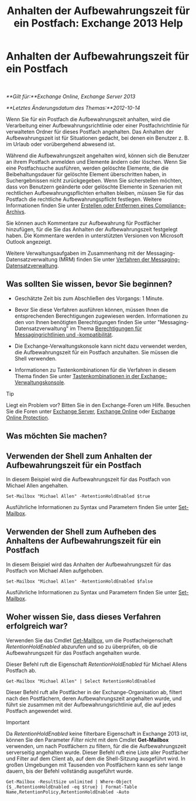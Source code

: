 ﻿---
title: 'Anhalten der Aufbewahrungszeit für ein Postfach: Exchange 2013 Help'
TOCTitle: Anhalten der Aufbewahrungszeit für ein Postfach
ms:assetid: 2baac4a7-3402-4142-bfb3-1649a950e677
ms:mtpsurl: https://technet.microsoft.com/de-de/library/Dd335168(v=EXCHG.150)
ms:contentKeyID: 50475390
ms.date: 04/24/2018
mtps_version: v=EXCHG.150
ms.translationtype: HT
---

# Anhalten der Aufbewahrungszeit für ein Postfach

 

_**Gilt für:**Exchange Online, Exchange Server 2013_

_**Letztes Änderungsdatum des Themas:**2012-10-14_

Wenn Sie für ein Postfach die Aufbewahrungszeit anhalten, wird die Verarbeitung einer Aufbewahrungsrichtlinie oder einer Postfachrichtlinie für verwalteten Ordner für dieses Postfach angehalten. Das Anhalten der Aufbewahrungszeit ist für Situationen gedacht, bei denen ein Benutzer z. B. im Urlaub oder vorübergehend abwesend ist.

Während die Aufbewahrungszeit angehalten wird, können sich die Benutzer an ihrem Postfach anmelden und Elemente ändern oder löschen. Wenn Sie eine Postfachsuche ausführen, werden gelöschte Elemente, die die Beibehaltungsdauer für gelöschte Element überschritten haben, in Suchergebnissen nicht zurückgegeben. Wenn Sie sicherstellen möchten, dass von Benutzern geänderte oder gelöschte Elemente in Szenarien mit rechtlichen Aufbewahrungspflichten erhalten bleiben, müssen Sie für das Postfach die rechtliche Aufbewahrungspflicht festlegen. Weitere Informationen finden Sie unter [Erstellen oder Entfernen eines Compliance-Archivs](create-or-remove-an-in-place-hold-exchange-2013-help.md).

Sie können auch Kommentare zur Aufbewahrung für Postfächer hinzufügen, für die Sie das Anhalten der Aufbewahrungszeit festgelegt haben. Die Kommentare werden in unterstützten Versionen von Microsoft Outlook angezeigt.

Weitere Verwaltungsaufgaben im Zusammenhang mit der Messaging-Datensatzverwaltung (MRM) finden Sie unter [Verfahren der Messaging-Datensatzverwaltung](messaging-records-management-procedures-exchange-2013-help.md).

## Was sollten Sie wissen, bevor Sie beginnen?

  - Geschätzte Zeit bis zum Abschließen des Vorgangs: 1 Minute.

  - Bevor Sie diese Verfahren ausführen können, müssen Ihnen die entsprechenden Berechtigungen zugewiesen werden. Informationen zu den von Ihnen benötigten Berechtigungen finden Sie unter "Messaging-Datensatzverwaltung" im Thema [Berechtigungen für Messagingrichtlinien und -kompatibilität](messaging-policy-and-compliance-permissions-exchange-2013-help.md).

  - Die Exchange-Verwaltungskonsole kann nicht dazu verwendet werden, die Aufbewahrungszeit für ein Postfach anzuhalten. Sie müssen die Shell verwenden.

  - Informationen zu Tastenkombinationen für die Verfahren in diesem Thema finden Sie unter [Tastenkombinationen in der Exchange-Verwaltungskonsole](keyboard-shortcuts-in-the-exchange-admin-center-exchange-online-protection-help.md).


> [!TIP]
> Liegt ein Problem vor? Bitten Sie in den Exchange-Foren um Hilfe. Besuchen Sie die Foren unter <A href="https://go.microsoft.com/fwlink/p/?linkid=60612">Exchange Server</A>, <A href="https://go.microsoft.com/fwlink/p/?linkid=267542">Exchange Online</A> oder <A href="https://go.microsoft.com/fwlink/p/?linkid=285351">Exchange Online Protection</A>.



## Was möchten Sie machen?

## Verwenden der Shell zum Anhalten der Aufbewahrungszeit für ein Postfach

In diesem Beispiel wird die Aufbewahrungszeit für das Postfach von Michael Allen angehalten.

    Set-Mailbox "Michael Allen" -RetentionHoldEnabled $true

Ausführliche Informationen zu Syntax und Parametern finden Sie unter [Set-Mailbox](https://technet.microsoft.com/de-de/library/bb123981\(v=exchg.150\)).

## Verwenden der Shell zum Aufheben des Anhaltens der Aufbewahrungszeit für ein Postfach

In diesem Beispiel wird das Anhalten der Aufbewahrungszeit für das Postfach von Michael Allen aufgehoben.

    Set-Mailbox "Michael Allen" -RetentionHoldEnabled $false

Ausführliche Informationen zu Syntax und Parametern finden Sie unter [Set-Mailbox](https://technet.microsoft.com/de-de/library/bb123981\(v=exchg.150\)).

## Woher wissen Sie, dass dieses Verfahren erfolgreich war?

Verwenden Sie das Cmdlet [Get-Mailbox](https://technet.microsoft.com/de-de/library/bb123685\(v=exchg.150\)), um die Postfacheigenschaft *RetentionHoldEnabled* abzurufen und so zu überprüfen, ob die Aufbewahrungszeit für das Postfach angehalten wurde.

Dieser Befehl ruft die Eigenschaft *RetentionHoldEnabled* für Michael Allens Postfach ab.

    Get-Mailbox "Michael Allen" | Select RetentionHoldEnabled

Dieser Befehl ruft alle Postfächer in der Exchange-Organisation ab, filtert nach den Postfächern, deren Aufbewahrungszeit angehalten wurde, und führt sie zusammen mit der Aufbewahrungsrichtlinie auf, die auf jedes Postfach angewendet wird.


> [!IMPORTANT]
> Da <EM>RetentionHoldEnabled</EM> keine filterbare Eigenschaft in Exchange 2013 ist, können Sie den Parameter <EM>Filter</EM> nicht mit dem Cmdlet <STRONG>Get-Mailbox</STRONG> verwenden, um nach Postfächern zu filtern, für die die Aufbewahrungszeit serverseitig angehalten wurde. Dieser Befehl ruft eine Liste aller Postfächer und Filter auf dem Client ab, auf dem die Shell-Sitzung ausgeführt wird. In großen Umgebungen mit Tausenden von Postfächern kann es sehr lange dauern, bis der Befehl vollständig ausgeführt wurde.



    Get-Mailbox -ResultSize unlimited | Where-Object {$_.RetentionHoldEnabled -eq $true} | Format-Table Name,RetentionPolicy,RetentionHoldEnabled -Auto

